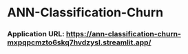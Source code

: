 # ANN-Classification-Churn

### Application URL: https://ann-classification-churn-mxpqpcmzto6skq7hvdzysl.streamlit.app/
